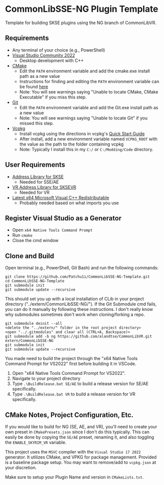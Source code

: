 # CommonLibSSE-NG Plugin Template

Template for building SKSE plugins using the NG branch of CommonLibVR.  

## Requirements

- Any terminal of your choice (e.g., PowerShell)
- [Visual Studio Community 2022](https://visualstudio.microsoft.com/)
  - Desktop development with C++
- [CMake](https://cmake.org/)
  - Edit the `PATH` environment variable and add the cmake.exe install path as a new value
  - Instructions for finding and editing the `PATH` environment variable can be found [here](https://www.java.com/en/download/help/path.html)
  - Note: You will see warnings saying "Unable to locate CMake, CMake Executable" if you miss this step.
- [Git](https://git-scm.com/downloads)
  - Edit the `PATH` environment variable and add the Git.exe install path as a new value
  - Note: You will see warnings saying "Unable to locate Git" if you missed this step.
- [Vcpkg](https://github.com/microsoft/vcpkg)
  - Install vcpkg using the directions in vcpkg's [Quick Start Guide](https://github.com/microsoft/vcpkg#quick-start-windows)
  - After install, add a new environment variable named `VCPKG_ROOT` with the value as the path to the folder containing vcpkg
  - Note: Typically I install this in my `C:/` or `C:/Modding/Code` directory.

## User Requirements

- [Address Library for SKSE](https://www.nexusmods.com/skyrimspecialedition/mods/32444)
  - Needed for SSE/AE
- [VR Address Library for SKSEVR](https://www.nexusmods.com/skyrimspecialedition/mods/58101)
  - Needed for VR
- [Latest x64 Microsoft Visual C++ Redistributable](https://learn.microsoft.com/en-us/cpp/windows/latest-supported-vc-redist?view=msvc-170)
  - Probably needed based on what imports you use


## Register Visual Studio as a Generator

- Open `x64 Native Tools Command Prompt`
- Run `cmake`
- Close the cmd window

## Clone and Build
Open terminal (e.g., PowerShell, Git Bash) and run the following commands:

```
git clone https://github.com/Patchu1i/CommonLibSSE-NG-Template.git
cd CommonLibSSE-NG-Template
git submodule init
git submodule update --recursive
```
This should set you up with a local installation of CLib in your project directory ("../extern/CommonLibSSE-NG/"). If the Git Submodule cmd fails, you can do it manually by following these instructions. I don't really know why submodules sometimes don't work when cloning/forking a repo.

```
git submodule deinit --all
<delete the "../extern/" folder in the root project directory>
<open "../.gitmodules" and clear all (CTRL+A, Backspace)>
git submodule add -b ng https://github.com/alandtse/CommonLibVR.git extern/CommonLibSSE-NG
git submodule init
git submodule update --recursive
```

You made need to build the project through the "x64 Native Tools Command Prompt for VS2022" first before building it in VSCode.

1. Open "x64 Native Tools Command Prompt for VS2022".
2. Navigate to your project directory
3. Type `.\BuildRelease.bat SE/AE` to build a release version for SE/AE specifically.
3. Type `.\BuildRelease.bat VR` to build a release version for VR specifically.

## CMake Notes, Project Configuration, Etc.

If you would like to build for NG (SE, AE, and VR), you'll need to create your own preset in `CMakePresets.json` since I don't do this typically. This can easily be done by copying the `SE/AE` preset, renaming it, and also toggling the `ENABLE_SKYRIM_VR` variable.

This project uses the `MSVC` compiler with the `Visual Studio 17 2022` generator. It utilizes CMake, and VPKG for package management. Provided is a baseline package setup. You may want to remove/add to `vcpkg.json` at your discretion.

Make sure to setup your Plugin Name and version in `CMakeLists.txt`.

